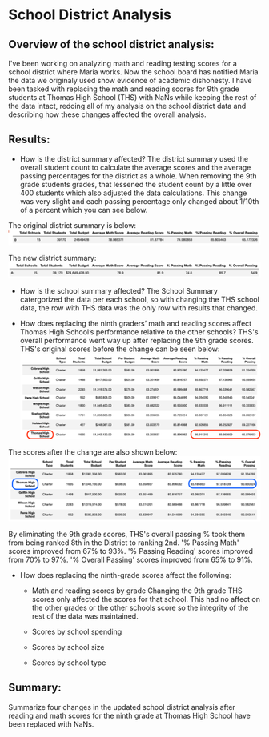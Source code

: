 # School District Analysis

## Overview of the school district analysis: 
I've been working on analyzing math and reading testing scores for a school district where Maria works.  Now the school board has notified Maria the data we originaly used show evidence of academic dishonesty. I have been tasked with replacing the math and reading scores for 9th grade students at Thomas High School (THS) with NaNs while keeping the rest of the data intact, redoing all of my analysis on the school district data and describing how these changes affected the overall analysis.

## Results: 
- How is the district summary affected?
The district summary used the overall student count to calculate the average scores and the average passing percentages for the district as a whole. When removing the 9th grade students grades, that lessened the student count by a little over 400 students which also adjusted the data calculations. This change was very slight and each passing percentage only changed about 1/10th of a percent which you can see below. 

The original district summary is below:
![Original district summary](https://github.com/ereekaj/School_District_Analysis/blob/main/Resources/DistrictSummaryOLD.png)

The new district summary:
![New district summary](https://github.com/ereekaj/School_District_Analysis/blob/main/Resources/DistrictSummaryNEW.png)


- How is the school summary affected?
The School Summary catergorized the data per each school, so with changing the THS school data, the row with THS data was the only row with results that changed. 

- How does replacing the ninth graders’ math and reading scores affect Thomas High School’s performance relative to the other schools?
THS's overall performance went way up after replacing the 9th grade scores. THS's original scores before the change can be seen below:
![Chart with original scoring % for THS](https://github.com/ereekaj/School_District_Analysis/blob/main/Resources/THSscreenshotOLD.png)


The scores after the change are also shown below:  
![Chart with updated scoring % for THS](https://github.com/ereekaj/School_District_Analysis/blob/main/Resources/THSscreenshotNEW.png)

By eliminating the 9th grade scores, THS's overall passing % took them from being ranked 8th in the District to ranking 2nd.  '% Passing Math' scores improved from 67% to 93%. '% Passing Reading' scores improved from 70% to 97%.  '% Overall Passing' scores improved from 65% to 91%.  

- How does replacing the ninth-grade scores affect the following:
  - Math and reading scores by grade
  Changing the 9th grade THS scores only affected the scores for that school. This had no affect on the other grades or the other schools score so the integrity of the rest of the data was maintained. 
  
  - Scores by school spending
  
  
  - Scores by school size
  
  
  - Scores by school type


## Summary: 
Summarize four changes in the updated school district analysis after reading and math scores for the ninth grade at Thomas High School have been replaced with NaNs.
